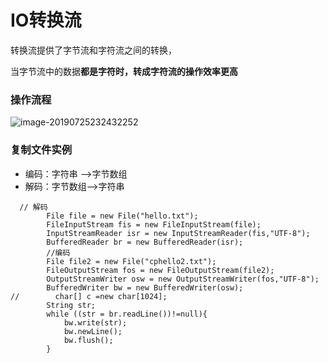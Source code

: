 # IO转换流

转换流提供了字节流和字符流之间的转换，

当字节流中的数据**都是字符时，转成字符流的操作效率更高**

### 操作流程

![image-20190725232432252](https://zszblog.oss-cn-beijing.aliyuncs.com/zszblog/blogimage-master/img/image-20190725232432252.png)

### 复制文件实例

- 编码：字符串 —>字节数组
- 解码：字节数组—>字符串

```
  // 解码
        File file = new File("hello.txt");
        FileInputStream fis = new FileInputStream(file);
        InputStreamReader isr = new InputStreamReader(fis,"UTF-8");
        BufferedReader br = new BufferedReader(isr);
        //编码
        File file2 = new File("cphello2.txt");
        FileOutputStream fos = new FileOutputStream(file2);
        OutputStreamWriter osw = new OutputStreamWriter(fos,"UTF-8");
        BufferedWriter bw = new BufferedWriter(osw);
//        char[] c =new char[1024];
        String str;
        while ((str = br.readLine())!=null){
            bw.write(str);
            bw.newLine();
            bw.flush();
        }
```

